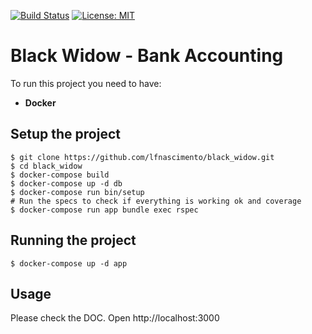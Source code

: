 [![Build Status](https://travis-ci.com/lfnascimento/black_widow.svg?branch=master)](https://travis-ci.com/lfnascimento/black_widow)
[![License: MIT](https://img.shields.io/badge/License-MIT-yellow.svg)](https://opensource.org/licenses/MIT)

# Black Widow - Bank Accounting

To run this project you need to have:

- **Docker**

## Setup the project
```
$ git clone https://github.com/lfnascimento/black_widow.git
$ cd black_widow
$ docker-compose build
$ docker-compose up -d db
$ docker-compose run bin/setup
# Run the specs to check if everything is working ok and coverage
$ docker-compose run app bundle exec rspec
```

## Running the project

```$ docker-compose up -d app```

## Usage
Please check the DOC. Open http://localhost:3000
